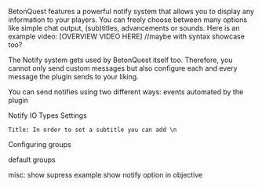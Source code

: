 BetonQuest features a powerful notify system that allows you to display any information to your players.
You can freely choose between many options like simple chat output, (sub)titles, advancements or sounds. 
Here is an example video:
[OVERVIEW VIDEO HERE] //maybe with syntax showcase too?   


The Notify system gets used by BetonQuest itself too. Therefore, you cannot only send custom messages but also
configure each and every message the plugin sends to your liking.

You can send notifies using two different ways:
events
automated by the plugin

Notify IO Types 
    Settings
    
    Title: In order to set a subtitle you can add \n

Configuring groups

default groups

misc:
show supress example
show notify option in objective
